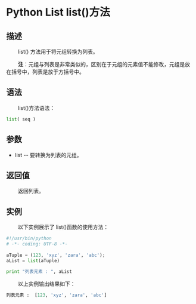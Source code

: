 # Python List list()方法
## 描述
&#160;&#160;&#160;&#160;&#160;&#160;&#160;&#160;list() 方法用于将元组转换为列表。

&#160;&#160;&#160;&#160;&#160;&#160;&#160;&#160;**注**：元组与列表是非常类似的，区别在于元组的元素值不能修改，元组是放在括号中，列表是放于方括号中。

## 语法
&#160;&#160;&#160;&#160;&#160;&#160;&#160;&#160;list()方法语法：

```python
list( seq )
```

## 参数
- list -- 要转换为列表的元组。

## 返回值
&#160;&#160;&#160;&#160;&#160;&#160;&#160;&#160;返回列表。

## 实例
&#160;&#160;&#160;&#160;&#160;&#160;&#160;&#160;以下实例展示了 list()函数的使用方法：

```python
#!/usr/bin/python
# -*- coding: UTF-8 -*-
 
aTuple = (123, 'xyz', 'zara', 'abc');
aList = list(aTuple)
 
print "列表元素 : ", aList
```

&#160;&#160;&#160;&#160;&#160;&#160;&#160;&#160;以上实例输出结果如下：

```python
列表元素 :  [123, 'xyz', 'zara', 'abc']
```
